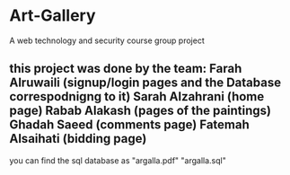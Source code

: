 # Art-Gallery
A web technology and security course group project 

this project was done by the team:
Farah Alruwaili (signup/login pages and the Database correspodnigng to it)
Sarah Alzahrani (home page)
Rabab Alakash   (pages of the paintings)
Ghadah Saeed    (comments page)
Fatemah Alsaihati (bidding page)
---------
you can find the sql database as "argalla.pdf" "argalla.sql" 
